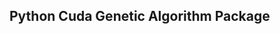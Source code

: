 ## Python Cuda Genetic Algorithm Package


<!--  
python setup.py bdist_wheel  
 python -m twine upload dist/*
-->